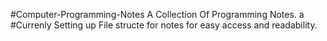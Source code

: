 #Computer-Programming-Notes
A Collection Of Programming Notes.
a
#Currenly Setting up File structe for notes for easy access and readability.




